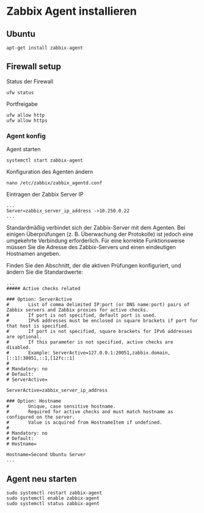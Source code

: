 # Zabbix Agent installieren

## Ubuntu
```
apt-get install zabbix-agent
```

## Firewall setup

Status der Firewall

```
ufw status
```

Portfreigabe
```
ufw allow http
ufw allow https
```

### Agent konfig

Agent starten
```
systemctl start zabbix-agent
```

Konfiguration des Agenten ändern
```
nano /etc/zabbix/zabbix_agentd.conf
```
Eintragen der Zabbix Server IP
```
...
Server=zabbix_server_ip_address ->10.250.0.22
...
```

Standardmäßig verbindet sich der Zabbix-Server mit dem Agenten. Bei einigen Überprüfungen (z. B. Überwachung der Protokolle) ist jedoch eine umgekehrte Verbindung erforderlich. Für eine korrekte Funktionsweise müssen Sie die Adresse des Zabbix-Servers und einen eindeutigen Hostnamen angeben.

Finden Sie den Abschnitt, der die aktiven Prüfungen konfiguriert, und ändern Sie die Standardwerte:

```
...
##### Active checks related

### Option: ServerActive
#       List of comma delimited IP:port (or DNS name:port) pairs of Zabbix servers and Zabbix proxies for active checks.
#       If port is not specified, default port is used.
#       IPv6 addresses must be enclosed in square brackets if port for that host is specified.
#       If port is not specified, square brackets for IPv6 addresses are optional.
#       If this parameter is not specified, active checks are disabled.
#       Example: ServerActive=127.0.0.1:20051,zabbix.domain,[::1]:30051,::1,[12fc::1]
#
# Mandatory: no
# Default:
# ServerActive=

ServerActive=zabbix_server_ip_address

### Option: Hostname
#       Unique, case sensitive hostname.
#       Required for active checks and must match hostname as configured on the server.
#       Value is acquired from HostnameItem if undefined.
#
# Mandatory: no
# Default:
# Hostname=

Hostname=Second Ubuntu Server
...
```
## Agent neu starten

```
sudo systemctl restart zabbix-agent
sudo systemctl enable zabbix-agent
sudo systemctl status zabbix-agent
```
